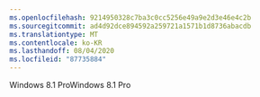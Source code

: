 ```yaml
---
ms.openlocfilehash: 9214950328c7ba3c0cc5256e49a9e2d3e46e4c2b
ms.sourcegitcommit: ad4d92dce894592a259721a1571b1d8736abacdb
ms.translationtype: MT
ms.contentlocale: ko-KR
ms.lasthandoff: 08/04/2020
ms.locfileid: "87735884"
---
```

<span data-ttu-id="5a134-101">Windows 8.1 Pro</span><span class="sxs-lookup"><span data-stu-id="5a134-101">Windows 8.1 Pro</span></span>
